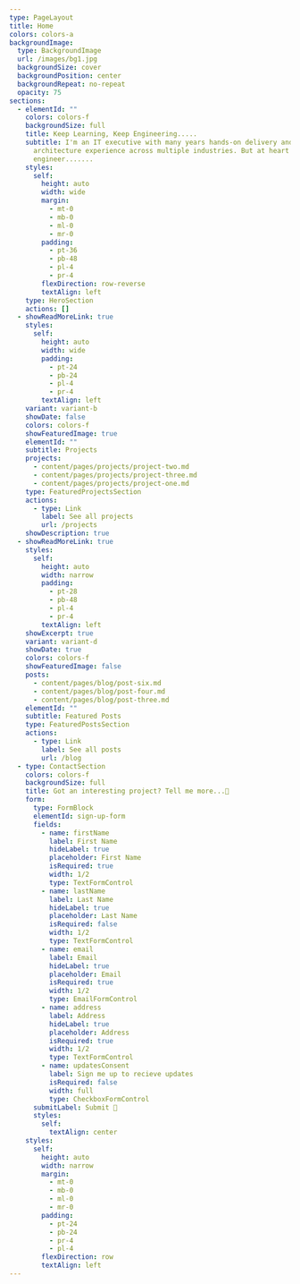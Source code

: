 ```yaml
---
type: PageLayout
title: Home
colors: colors-a
backgroundImage:
  type: BackgroundImage
  url: /images/bg1.jpg
  backgroundSize: cover
  backgroundPosition: center
  backgroundRepeat: no-repeat
  opacity: 75
sections:
  - elementId: ""
    colors: colors-f
    backgroundSize: full
    title: Keep Learning, Keep Engineering.....
    subtitle: I'm an IT executive with many years hands-on delivery and solution
      architecture experience across multiple industries. But at heart I'm an
      engineer.......
    styles:
      self:
        height: auto
        width: wide
        margin:
          - mt-0
          - mb-0
          - ml-0
          - mr-0
        padding:
          - pt-36
          - pb-48
          - pl-4
          - pr-4
        flexDirection: row-reverse
        textAlign: left
    type: HeroSection
    actions: []
  - showReadMoreLink: true
    styles:
      self:
        height: auto
        width: wide
        padding:
          - pt-24
          - pb-24
          - pl-4
          - pr-4
        textAlign: left
    variant: variant-b
    showDate: false
    colors: colors-f
    showFeaturedImage: true
    elementId: ""
    subtitle: Projects
    projects:
      - content/pages/projects/project-two.md
      - content/pages/projects/project-three.md
      - content/pages/projects/project-one.md
    type: FeaturedProjectsSection
    actions:
      - type: Link
        label: See all projects
        url: /projects
    showDescription: true
  - showReadMoreLink: true
    styles:
      self:
        height: auto
        width: narrow
        padding:
          - pt-28
          - pb-48
          - pl-4
          - pr-4
        textAlign: left
    showExcerpt: true
    variant: variant-d
    showDate: true
    colors: colors-f
    showFeaturedImage: false
    posts:
      - content/pages/blog/post-six.md
      - content/pages/blog/post-four.md
      - content/pages/blog/post-three.md
    elementId: ""
    subtitle: Featured Posts
    type: FeaturedPostsSection
    actions:
      - type: Link
        label: See all posts
        url: /blog
  - type: ContactSection
    colors: colors-f
    backgroundSize: full
    title: Got an interesting project? Tell me more...💬
    form:
      type: FormBlock
      elementId: sign-up-form
      fields:
        - name: firstName
          label: First Name
          hideLabel: true
          placeholder: First Name
          isRequired: true
          width: 1/2
          type: TextFormControl
        - name: lastName
          label: Last Name
          hideLabel: true
          placeholder: Last Name
          isRequired: false
          width: 1/2
          type: TextFormControl
        - name: email
          label: Email
          hideLabel: true
          placeholder: Email
          isRequired: true
          width: 1/2
          type: EmailFormControl
        - name: address
          label: Address
          hideLabel: true
          placeholder: Address
          isRequired: true
          width: 1/2
          type: TextFormControl
        - name: updatesConsent
          label: Sign me up to recieve updates
          isRequired: false
          width: full
          type: CheckboxFormControl
      submitLabel: Submit 🚀
      styles:
        self:
          textAlign: center
    styles:
      self:
        height: auto
        width: narrow
        margin:
          - mt-0
          - mb-0
          - ml-0
          - mr-0
        padding:
          - pt-24
          - pb-24
          - pr-4
          - pl-4
        flexDirection: row
        textAlign: left
---
```

